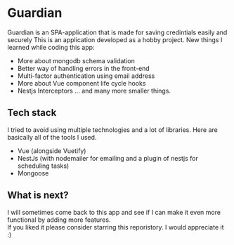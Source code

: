 # Guardian

Guardian is an SPA-application that is made for saving credintials easily and securely
This is an application developed as a hobby project.
New things I learned while coding this app:

- More about mongodb schema validation
- Better way of handling errors in the front-end
- Multi-factor authentication using email address
- More about Vue component life cycle hooks
- Nestjs Interceptors
  ... and many more smaller things.

## Tech stack

I tried to avoid using multiple technologies and a lot of libraries. Here are basically all of the tools I used.

- Vue (alongside Vuetify)
- NestJs (with nodemailer for emailing and a plugin of nestjs for scheduling tasks)
- Mongoose

## What is next?

I will sometimes come back to this app and see if I can make it even more functional by adding more features.  
If you liked it please consider starring this reporistory. I would appreciate it :)
